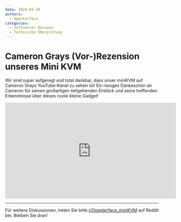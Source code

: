 ```yaml
---
date: 2024-03-30
authors:
  - Openterface
categories:
  - Influencer Reviews
  - Technische Überprüfung
---
```


# Cameron Grays (Vor-)Rezension unseres Mini KVM

Wir sind super aufgeregt und total dankbar, dass unser miniKVM auf Cameron Grays YouTube-Kanal zu sehen ist! Ein riesiges Dankeschön an Cameron für seinen großartigen tiefgehenden Einblick und seine treffenden Erkenntnisse über dieses coole kleine Gadget!

<iframe width="560" height="315" src="https://www.youtube.com/embed/xAEQpWyfY-c?si=BvkpZzJ8OfT2j8lr" title="YouTube video player" frameborder="0" allow="accelerometer; autoplay; clipboard-write; encrypted-media; gyroscope; picture-in-picture; web-share" referrerpolicy="strict-origin-when-cross-origin" allowfullscreen></iframe>

--------

Für weitere Diskussionen, treten Sie bitte [r/Openterface_miniKVM](https://www.reddit.com/r/Openterface_miniKVM/) auf Reddit bei. Bleiben Sie dran!
